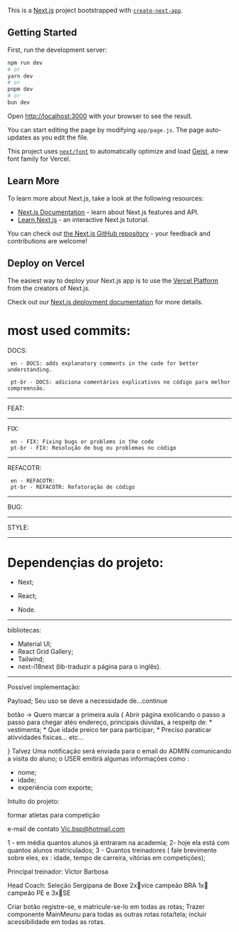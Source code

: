 This is a [Next.js](https://nextjs.org) project bootstrapped with [`create-next-app`](https://github.com/vercel/next.js/tree/canary/packages/create-next-app).

## Getting Started

First, run the development server:

```bash
npm run dev
# or
yarn dev
# or
pnpm dev
# or
bun dev
```

Open [http://localhost:3000](http://localhost:3000) with your browser to see the result.

You can start editing the page by modifying `app/page.js`. The page auto-updates as you edit the file.

This project uses [`next/font`](https://nextjs.org/docs/app/building-your-application/optimizing/fonts) to automatically optimize and load [Geist](https://vercel.com/font), a new font family for Vercel.

## Learn More

To learn more about Next.js, take a look at the following resources:

- [Next.js Documentation](https://nextjs.org/docs) - learn about Next.js features and API.
- [Learn Next.js](https://nextjs.org/learn) - an interactive Next.js tutorial.

You can check out [the Next.js GitHub repository](https://github.com/vercel/next.js) - your feedback and contributions are welcome!

## Deploy on Vercel

The easiest way to deploy your Next.js app is to use the [Vercel Platform](https://vercel.com/new?utm_medium=default-template&filter=next.js&utm_source=create-next-app&utm_campaign=create-next-app-readme) from the creators of Next.js.

Check out our [Next.js deployment documentation](https://nextjs.org/docs/app/building-your-application/deploying) for more details.


# most used commits:

DOCS:


     en - DOCS: adds explanatory comments in the code for better understanding.

     pt-br - DOCS: adiciona comentários explicativos no código para melhor compreensão.
---------------------------------------------------------------------------
FEAT: 

---------------------------------------------------------------------------

FIX:
   
     en - FIX: Fixing bugs or problems in the code
     pt-br - FIX: Resolução de bug ou problemas no código

---------------------------------------------------------------------------

REFACOTR: 
          
     en - REFACOTR: 
     pt-br - REFACOTR: Refatoração de código

---------------------------------------------------------------------------
BUG:

---------------------------------------------------------------------------

STYLE: 

---------------------------------------------------------------------------


# Dependençias do projeto:

* Next;

* React;  

* Node.

---------------------------------------------------------------------------
bibliotecas:

* Material UI;
* React Grid Gallery;
* Tailwind;
* next-i18next (lib-traduzir a página para o inglês).
---------------------------------------------------------------------------
Possível implementação: 

Payload;
Seu uso se deve a necessidade de...continue

botão -> Quero marcar a primeira aula
{
     Abrir página exolicando o passo a passo para chegar atéo endereço, principais dúvidas, a respeitp de:
     * vestimenta;
     * Que idade preico ter para participar;
     * Preciso paraticar ativvidades fisicas... etc...

} 
Talvez
Uma notificação será enviada para o email do ADMIN comunicando a visita do aluno;
o USER  emitirá algumas informações como :
* nome;  
* idade;
* experiência com exporte;  



 Intuito do projeto:
 
  formar atletas para competição

e-mail de contato
  Vic.bsp@hotmail.com

1 - em média quantos alunos já entraram na academia;
2- hoje ela está com quantos alunos matriculados;
3 - Quantos treinadores ( fale brevimente sobre eles, ex : idade, tempo de carreira, vitórias em competições);



Principal treinador:
Victor Barbosa

Head Coach: Seleção Sergipana de Boxe
2x🥈vice campeão BRA
1x🥇 campeão PE e 3x🥇SE


Criar botão registre-se, e matricule-se-lo em todas as rotas;
Trazer componente MainMeunu para todas as outras rotas rota/tela;
incluir acessibilidade em todas as rotas.